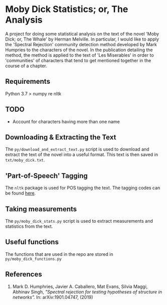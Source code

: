 # Moby Dick Statistics; or, The Analysis

A project for doing some statistical analysis on the text of the novel 'Moby Dick; or, The Whale' by Herman Melville. In particular, I would like to apply the 'Spectral Rejection' community detection method developed by Mark Humpries to the characters of the novel. In the publication detailing the method, the method is applied to the text of 'Les Miserables' in order to 'communities' of characters that tend to get mentioned together in the course of a chapter.

## Requirements

Python 3.7 > 
numpy
re
nltk

## TODO

* Account for characters having more than one name

## Downloading & Extracting the Text

The ```py/download_and_extract_text.py``` script is used to download and extract the text of the novel into a useful format. This text is then saved in ```txt/moby_dick.txt```.

## 'Part-of-Speech' Tagging

The ```nltk``` package is used for POS tagging the text. The tagging codes can be found [here](https://www.guru99.com/pos-tagging-chunking-nltk.html).

## Taking measurements

The ```py/moby_dick_stats.py``` script is used to extract measurements and statistics from the text.

## Useful functions

The functions that are used in the repo are stored in ```py/moby_dick_functions.py```

## References

1. Mark D. Humphries, Javier A. Caballero, Mat Evans, Silvia Maggi, Abhinav Singh, *"Spectral rejection for testing hypotheses of structure in networks".* In: arXiv:1901.04747, (2019)

